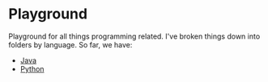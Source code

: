 # Playground
Playground for all things programming related. I've broken things down into folders by language. So far, we have:
* [Java](/java)
* [Python](/python)
